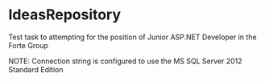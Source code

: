 # IdeasRepository
Test task to attempting for the position of Junior ASP.NET Developer in the Forte Group 

NOTE: Сonnection string is configured to use the MS SQL Server 2012 Standard Edition
